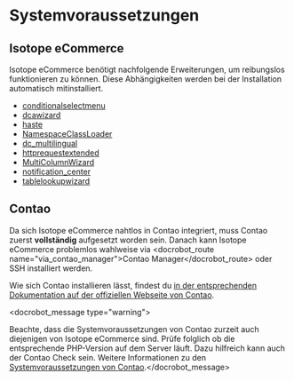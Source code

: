 # Systemvoraussetzungen

## Isotope eCommerce

Isotope eCommerce benötigt nachfolgende Erweiterungen, um reibungslos funktionieren zu können. Diese Abhängigkeiten werden bei der Installation automatisch mitinstalliert.

* [conditionalselectmenu][1]
* [dcawizard][2]
* [haste][3]
* [NamespaceClassLoader][4]
* [dc_multilingual][5]
* [httprequestextended][6]
* [MultiColumnWizard][7]
* [notification_center][8]
* [tablelookupwizard][9]

## Contao

Da sich Isotope eCommerce nahtlos in Contao integriert, muss Contao zuerst **vollständig** aufgesetzt worden sein. 
Danach kann Isotope eCommerce problemlos wahlweise via <docrobot_route name="via_contao_manager">Contao Manager</docrobot_route> oder SSH installiert werden.

Wie sich Contao installieren lässt, findest du [in der entsprechenden Dokumentation auf der offiziellen Webseite von Contao][8].

<docrobot_message type="warning"><p>Beachte, dass die Systemvoraussetzungen von Contao zurzeit auch diejenigen von Isotope eCommerce sind. Prüfe folglich ob die entsprechende PHP-Version auf dem Server läuft. Dazu hilfreich kann auch der Contao Check sein. Weitere Informationen zu den <a href="https://docs.contao.org/books/manual/3.5/de/01-installation/den-live-server-konfigurieren.html#contao-systemvoraussetzungen" target="_blank">Systemvoraussetzungen von Contao</a>.</docrobot_message>

[1]: https://contao.org/de/erweiterungsliste/view/conditionalselectmenu.de.html
[2]: https://contao.org/de/erweiterungsliste/view/dcawizard.de.html
[3]: https://contao.org/en/erweiterungsliste/view/haste.en.html
[4]: https://contao.org/de/erweiterungsliste/view/NamespaceClassLoader.de.html
[5]: https://contao.org/de/erweiterungsliste/view/dc_multilingual.de.html
[6]: https://contao.org/de/erweiterungsliste/view/httprequestextended.de.html
[7]: https://contao.org/de/erweiterungsliste/view/MultiColumnWizard.de.html
[8]: https://contao.org/de/erweiterungsliste/view/notification_center.de.html
[9]: https://contao.org/de/erweiterungsliste/view/tablelookupwizard.de.html
